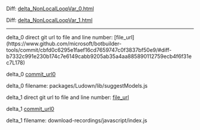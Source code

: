Diff: [delta_NonLocalLoopVar_0.html](./delta_NonLocalLoopVar_0.html)

Diff: [delta_NonLocalLoopVar_1.html](./delta_NonLocalLoopVar_1.html)

<hr>
delta_0 direct git url to file and line number: [file_url](https://www.github.com/microsoft/botbuilder-tools/commit/cbfd0c6295e1faef16cd7659747c0f3837bf50e9/#diff-b7332c991e230b174c7e6149cabb9205ab35a4aa885890112759ecb4f6f31ec7L178)

delta_0 [commit_url0](https://www.github.com/microsoft/botbuilder-tools/commit/cbfd0c6295e1faef16cd7659747c0f3837bf50e9)

delta_0 filename: packages/Ludown/lib/suggestModels.js



delta_1 direct git url to file and line number: [file_url](https://www.github.com/MyPureCloud/developercenter-tutorials/commit/b1d9b348b5af36f5a1de2d71861cd171f0688e46/#diff-cffaaf0397261c5a177e21ffd9dabbbee83b39b7516dff5318ac16af09b10530L53)

delta_1 [commit_url0](https://www.github.com/MyPureCloud/developercenter-tutorials/commit/b1d9b348b5af36f5a1de2d71861cd171f0688e46)

delta_1 filename: download-recordings/javascript/index.js



